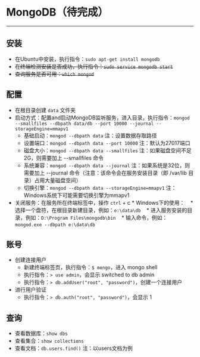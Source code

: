 # MongoDB（待完成）
***

## 安装
* 在Ubuntu中安装，执行指令：`sudo apt-get install mongodb`
* <del>在终端检测安装是否成功，执行指令：`sudo service mongodb start`</del>
* <del>查询服务是否可用：`which mongod`</del>

## 配置
* 在根目录创建 `data` 文件夹
* 启动方式：配置and启动MongoDB监听服务，进入目录，执行指令：`mongod --smallfiles --dbpath data/db --port 10000 --journal --storageEngine=mmapv1`
    * 基础启动：`mongod --dbpath data` 注：设置数据存取路径
    * 设置端口：`mongod --dbpath data --port 10000` 注：默认为27017端口
    * 磁盘大小：`mongod --dbpath data --smallfiles` 注：如果磁盘空间不足2G，则需要加上 --smallfiles 命令
    * 系统兼容：`mongod --dbpath data --journal` 注：如果系统是32位，则需要加上 --journal 命令（注意：该命令会在服务安装目录（即 /var/lib 目录）占用大量磁盘空间）
    * 切换引擎：`mongod --dbpath data --storageEngine=mmapv1` 注：Windows系统下可能需要切换引擎为mmapv1
* 关闭服务：在服务所在终端标签中，操作 `ctrl` + c
* Windows下的使用：
    * 选择一个盘符，在根目录新建目录，例如：`e:\data\db`
    * 进入服务安装的目录，例如：`D:\Program Files\mongodb\bin`
    * 输入命令，例如：`mongod.exe --dbpath e:\data\db`
  
## 账号
* 创建连接用户
    * 新建终端标签页，执行指令：`$ mongo`，进入 mongo shell
    * 执行指令：`> use admin`，会显示 switched to db admin
    * 执行指令：`> db.addUser("root", "password")`，创建一个连接用户
* 进行用户验证
    * 执行指令：`> db.auth("root", "password")`，会显示 1

## 查询
* 查看数据库：`show dbs`
* 查看集合：`show collections`
* 查看文档：`db.users.find()` 注：以users文档为例
